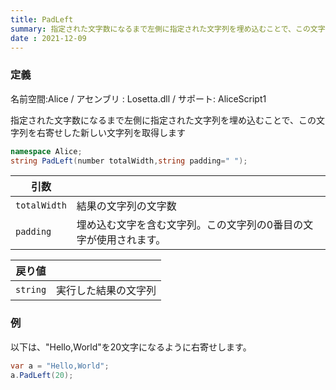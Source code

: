 ```yaml
---
title: PadLeft
summary: 指定された文字数になるまで左側に指定された文字列を埋め込むことで、この文字列を右寄せした新しい文字列を取得します
date : 2021-12-09
---
```

### 定義
名前空間:Alice / アセンブリ : Losetta.dll / サポート: AliceScript1

指定された文字数になるまで左側に指定された文字列を埋め込むことで、この文字列を右寄せした新しい文字列を取得します

```cs title="AliceScript"
namespace Alice;
string PadLeft(number totalWidth,string padding=" ");
```

|引数| |
|-|-|
|`totalWidth`|結果の文字列の文字数|
|`padding`|埋め込む文字を含む文字列。この文字列の0番目の文字が使用されます。|

|戻り値| |
|-|-|
|`string`|実行した結果の文字列|

### 例
以下は、"Hello,World"を20文字になるように右寄せします。

```cs title="AliceScript"
var a = "Hello,World";
a.PadLeft(20);
```
